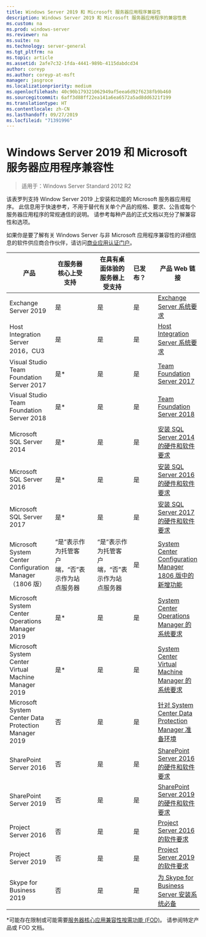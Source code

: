```yaml
---
title: Windows Server 2019 和 Microsoft 服务器应用程序兼容性
description: Windows Server 2019 和 Microsoft 服务器应用程序的兼容性表
ms.custom: na
ms.prod: windows-server
ms.reviewer: na
ms.suite: na
ms.technology: server-general
ms.tgt_pltfrm: na
ms.topic: article
ms.assetid: 2afe7c32-1fda-4441-989b-4115dabdcd34
author: coreyp
ms.author: coreyp-at-msft
manager: jasgroce
ms.localizationpriority: medium
ms.openlocfilehash: 40c90b179321062949af5eea6d92f6238fb9b460
ms.sourcegitcommit: 6aff3d88ff22ea141a6ea6572a5ad8dd6321f199
ms.translationtype: HT
ms.contentlocale: zh-CN
ms.lasthandoff: 09/27/2019
ms.locfileid: "71391996"
---
```

# <a name="windows-server-2019-and-microsoft-server-application-compatibility"></a>Windows Server 2019 和 Microsoft 服务器应用程序兼容性

>适用于：Windows Server Standard 2012 R2

该表罗列支持 Window Server 2019 上安装和功能的 Microsoft 服务器应用程序。 此信息用于快速参考，不用于替代有关单个产品的规格、要求、公告或每个服务器应用程序的常规通信的说明。 请参考每种产品的正式文档以充分了解兼容性和选项。

如果你是要了解有关 Windows Server 与非 Microsoft 应用程序兼容性的详细信息的软件供应商合作伙伴，请访问[商业应用认证门户](https://commercialappcertification.microsoft.com/)。

| 产品                                                   | 在服务器核心上受支持              |   | 在具有桌面体验的服务器上受支持  | 已发布？  |   | 产品 Web 链接                                                                                                                                                                                                                                                                                                                                                                                                                                                                              |
|--------------------------------------------------------------|------------------------------------------|---|-------------------------------------------------|---------------|---|--------------------------------------------------------------------------------------------------------------------------------------------------------------------------------------------------------------------------------------------------------------------------------------------------------------------------------------------------------------------------------------------------------------------------------------------------------------------------------------------------|
| Exchange Server 2019                                         | 是                                      |   | 是                                             | 是           |   | [Exchange Server 系统要求](https://docs.microsoft.com/Exchange/plan-and-deploy/system-requirements?view=exchserver-2019)                                                                        |
| Host Integration Server 2016，CU3                            | 是                                      |   | 是                                             | 是            |   | [Host Integration Server 系统要求](https://docs.microsoft.com/host-integration-server/install-and-config-guides/system-requirements)                                                            |
| Visual Studio Team Foundation Server 2017                    | 是\*                                    |   | 是                                             | 是           |   | [Team Foundation Server 2017](https://docs.microsoft.com/tfs/server/requirements?view=vsts)                                                                                                                |
| Visual Studio Team Foundation Server 2018                    | 是\*                                    |   | 是                                             | 是           |   | [Team Foundation Server 2018](https://docs.microsoft.com/tfs/server/requirements?view=vsts)                                                                                                                  |
| Microsoft SQL Server 2014                                    | 是\*                                    |   | 是                                             | 是           |   | [安装 SQL Server 2014 的硬件和软件要求](https://docs.microsoft.com/sql/sql-server/install/hardware-and-software-requirements-for-installing-sql-server?view=sql-server-2014)   |
| Microsoft SQL Server 2016                                    | 是\*                                    |   | 是                                             | 是           |   | [安装 SQL Server 2016 的硬件和软件要求](https://docs.microsoft.com/sql/sql-server/install/hardware-and-software-requirements-for-installing-sql-server?view=sql-server-2016)   |
| Microsoft SQL Server 2017                                    | 是\*                                    |   | 是                                             | 是           |   | [安装 SQL Server 2017 的硬件和软件要求](https://docs.microsoft.com/sql/sql-server/install/hardware-and-software-requirements-for-installing-sql-server?view=sql-server-2017) |
| Microsoft System Center Configuration Manager（1806 版） | “是”表示作为托管客户端，“否”表示作为站点服务器 |   | “是”表示作为托管客户端，“否”表示作为站点服务器        | 是           |   | [System Center Configuration Manager 1806 版中的新增功能](https://docs.microsoft.com/sccm/core/plan-design/changes/whats-new-in-version-1806)                                                    |
| Microsoft System Center Operations Manager 2019              | 是\*                                    |   | 是                                             | 是           |   | [System Center Operations Manager 的系统要求](https://docs.microsoft.com/system-center/scom/plan-system-requirements)                                                                                                      |
| Microsoft System Center Virtual Machine Manager 2019         | 是\*                                    |   | 是                                             | 是           |   | [System Center Virtual Machine Manager 的系统要求](https://docs.microsoft.com/system-center/vmm/system-requirements)                                                                                                      |
| Microsoft System Center Data Protection Manager 2019         | 否                                       |   | 是                                             | 是           |   | [针对 System Center Data Protection Manager 准备环境](https://docs.microsoft.com/system-center/dpm/prepare-environment-for-dpm?view=sc-dpm-2019)                                                                                                      |
| SharePoint Server 2016                                       | 否                                       |   | 是                                             | 是           |   | [SharePoint Server 2016 的硬件和软件要求](https://docs.microsoft.com/SharePoint/install/hardware-and-software-requirements)                                                                |
| SharePoint Server 2019                                       | 否                                       |   | 是                                             | 是           |   | [SharePoint Server 2019 的硬件和软件要求](https://docs.microsoft.com/sharepoint/install/hardware-and-software-requirements-2019)                                                       |
| Project Server 2016                                          | 否                                       |   | 是                                             | 是           |   | [Project Server 2016 的软件要求](https://docs.microsoft.com/project/software-requirements-for-project-server-2016)                                                                                |
| Project Server 2019                                          | 否                                       |   | 是                                             | 是           |   | [Project Server 2019 的软件要求](https://docs.microsoft.com/project/software-requirements-for-project-server-2019)                                                                          |
| Skype for Business 2019                                      | 否                                       |   | 是                                             | 是           |   | [为 Skype for Business Server 安装系统必备](https://docs.microsoft.com/skypeforbusiness/deploy/install/install-prerequisites)                                                                          |

\*可能存在限制或可能需要[服务器核心应用兼容性按需功能 (FOD)](install-fod-19.md)。
请参阅特定产品或 FOD 文档。
